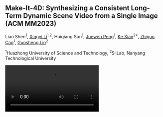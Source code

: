## Make-It-4D: Synthesizing a Consistent Long-Term Dynamic Scene Video from a Single Image (ACM MM2023)
Liao Shen<sup>1</sup>,
[Xingyi Li](https://scholar.google.com/citations?user=XDKQsvUAAAAJ&hl)<sup>1,2</sup>,
Huiqiang Sun<sup>1</sup>,
[Juewen Peng](https://scholar.google.com/citations?hl=en&user=fYC6lCUAAAAJ)<sup>1</sup>,
[Ke Xian](https://sites.google.com/site/kexian1991/)<sup>2*</sup>,
[Zhiguo Cao](http://english.aia.hust.edu.cn/info/1085/1528.htm)<sup>1</sup>,
[Guosheng Lin](https://guosheng.github.io/)<sup>2</sup>

<sup>1</sup>Huazhong University of Science and Technology, <sup>2</sup>S-Lab, Nanyang Technological University

<video src="https://github.com/leoShen917/Make-It-4D/blob/main/demo/fly_in1.mp4"></video>
